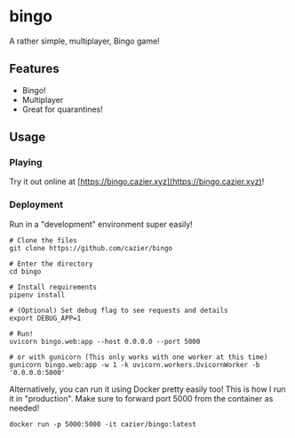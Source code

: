# bingo

A rather simple, multiplayer, Bingo game!

## Features
- Bingo!
- Multiplayer
- Great for quarantines!

## Usage
### Playing
Try it out online at [https://bingo.cazier.xyz](https://bingo.cazier.xyz)!

### Deployment
Run in a "development" environment super easily!

```
# Clone the files
git clone https://github.com/cazier/bingo

# Enter the directory
cd bingo

# Install requirements
pipenv install

# (Optional) Set debug flag to see requests and details
export DEBUG_APP=1

# Run!
uvicorn bingo.web:app --host 0.0.0.0 --port 5000

# or with gunicorn (This only works with one worker at this time)
gunicorn bingo.web:app -w 1 -k uvicorn.workers.UvicornWorker -b '0.0.0.0:5000'
```

Alternatively, you can run it using Docker pretty easily too! This is how I run it in "production". Make sure to forward port 5000 from the container as needed!

```
docker run -p 5000:5000 -it cazier/bingo:latest
```
